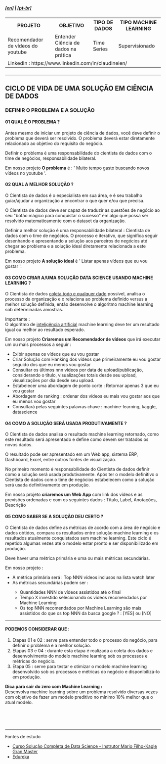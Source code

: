 <h5><a href="blank_">[en]</a> | <a href="blank_">[pt-br]</a>
</h5>
<h5>
<div>
  <table>
    <tr>
      <th>PROJETO</th>
      <th>OBJETIVO</th>
      <th>TIPO DE DADOS</th>
      <th>TIPO MACHINE LEARNING</th>
    </tr>
    <tr>
      <td>Recomendador de vídeos do youtube</td>
      <td>Entender Ciência de dados na prática</td>
      <td>Time Series</td>
      <td>Supervisionado</td>
    </tr>
    <tr>
        <td colspan="4">LinkedIn : https://www.linkedin.com/in/claudineien/</td>
    </tr>
  </table>
</div>
</h5>
<hr>
<h2>CICLO DE VIDA DE UMA SOLUÇÃO EM CIÊNCIA DE DADOS</h2>
<h3>DEFINIR O PROBLEMA E A SOLUÇÃO</h3>
<h4>01 QUAL É O PROBLEMA ?</h4>
<p>Antes mesmo de iniciar um projeto de ciência de dados, você deve definir o problema que deverá ser resolvido. O problema deverá estar diretamente relacionado ao objetivo do requisito do negócio.</p>
<p>Definir o problema é uma responsabilidade do cientista de dados com o time de negócios, responsabilidade bilateral.</p>
<p>Em nosso projeto <strong>O problema</strong> é : ' Muito tempo gasto buscando novos vídeos no youtube '.</p>

<h4>02 QUAL A MELHOR SOLUÇÃO ?</h4>
<p>O Cientista de dados é o especialista em sua área, e é seu trabalho guiar/ajudar a organização a encontrar o que quer e/ou que precisa.</p>
<p>O Cientista de dados deve ser capaz de traduzir as questões de negócio ao seu "botão mágico para conquistar o sucesso" em algo que possa ser resolvido matematicamente com o dataset da organização.</p>
<p>Definir a melhor solução é uma responsabilidade bilateral : Cientista de dados com o time de negócios. O processo e iterativo, que significa seguir desenhando e apresentando a solução aos parceiros de negócios até chegar ao problema e a solução ideal diretamente relacionada a este problema.</p>
<p>Em nosso projeto <strong>A solução ideal</strong> é ' Listar apenas vídeos que eu vou gostar '.</p>

<h4>03 COMO CRIAR A/UMA SOLUÇÃO DATA SCIENCE USANDO MACHINE LEARNING ?</h4>
<p>O Cientista de dados <a href="/0-documentation/0-ciclo-de-vida0.md">coleta todo e qualquer dado</a> possível, analisa o processo da organização e o relaciona ao problema definido versus a melhor solução definida, então desenvolve o algoritmo machine learning sob determinadas amostras.</p>
<p>Importante : <br>
O algoritmo de <a href="/0-documentation/0-ciclo-de-vida0.md">inteligência artificial</a> machine learning deve ter um resultado igual ou melhor ao resultado esperado.</p>
<p>Em nosso projeto <strong>Criaremos um Recomendador de vídeos</strong> que irá executar um ou mais processos a seguir :
    <ul>
        <li>Exibir apenas os vídeos que eu vou gostar</li>
		<li>Criar Solução com Hanking dos vídeos que primeiramente eu vou gostar seguido dos que eu menos vou gostar</li>
        <li>Consultar os últimos nnn vídeos por data de upload/publicação, considerando o título, visualizações totais desde seu upload, visualizações por dia desde seu upload.</li>
        <li>Estabelecer uma abordagem de ponto corte : Retornar apenas 3 que eu vou gostar</li>
        <li>Abordagem de ranking : ordenar dos vídeos eu mais vou gostar aos que eu menos vou gostar</li>
        <li>Consultará pelas seguintes palavras chave : machine-learning, kaggle, datascience</li>
    </ul>
</p>

<h4>04 COMO A SOLUÇÃO SERÁ USADA PRODUTIVAMENTE ?</h4>
<p>O Cientista de dados analisa o resultado machine learning retornado, como este resultado será apresentado e define como devem ser tratados os novos dados.</p>
<p>O resultado pode ser apresentado em um Web app, sistema ERP, Dashboard, Excel, entre outros fontes de visualização.</p>
<p>No primeiro momento é responsabilidade do Cientista de dados definir como a solução será usada produtivamente. Após ter o modelo definitivo o Cientista de dados com o time de negócios estabelecem como a solução será usada definitivamente em produção.</p>
<p>Em nosso projeto <strong>criaremos um Web App</strong> com link dos vídeos e as previsões ordenadas e com os seguintes dados : Título, Label, Anotações, Descrição</p>

<h4>05 COMO SABER SE A SOLUÇÃO DEU CERTO ?</h4>
<p>O Cientista de dados define as métricas de acordo com a área de negócio e dados obtidos, compara os resultados entre solução machine learning e os resultados atualmente conquistados sem machine learning. Este ciclo é repetido algumas vezes até o modelo estar pronto e ser disponibilizado em produção.</p>
<p>Deve haver uma métrica primária e uma ou mais métricas secundárias.</p>
<p>Em nosso projeto :
    <ul>
        <li>A métrica primária será : Top NNN vídeos inclusos na lista watch later</li>
		<li>As métricas secundárias podem ser :</li>
        <ul>
            <li>Quantidades NNN de vídeos assistidos até o final</li>
            <li>Tempo X investido selecionando os vídeos recomendados por Machine Learning</li>
            <li>Os top NNN recomendados por Machine Learning são mais assistidos do que os top NNN da busca google ? : [YES] ou [NO]</li>
        </ul>
    </ul>
</p>
<hr>
<h4>PODEMOS CONSIDERAR QUE :</h4>
    <ol>
        <li>Etapas 01 e 02 : serve para entender todo o processo do negócio, para definir o problema e a melhor solução.</li>
        <li>Etapas 03 e 04 : durante esta etapa é realizada a coleta dos dados e desenvolvimento do modelo machine learning sob os processos e métricas do negócio.</li>
        <li>Etapa 05 : serve para testar e otimizar o modelo machine learning desenvolvido sob os processos e métricas do negócio e disponibilizá-lo em produção.</li>
    </ol>

<p><strong>Dica para sair do zero com Machine Learning :</strong><br>
Desenvolva machine learning sobre um problema resolvido diversas vezes com objetivo de fazer um modelo preditivo no mínimo 10% melhor que o atual modelo.</p>
<br><br><br>
<hr>
<p>Fontes de estudo
    <ul>
        <li><a href="https://curso.mariofilho.com/">   
        Curso Solução Completa de Data Science - Instrutor Mario Filho-Kagle Gran Master</a></li>
        <li><a href="https://www.edureka.co/blog/data-science-projects/#A%20Basic%20Approach%20To%20Solving%20A%20Problem%20Using%20Data%20Science">Edureka</a></li>
    </ul>
</p>
